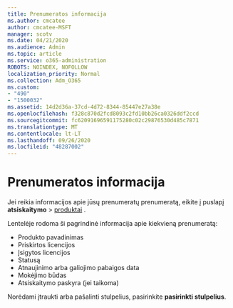 ```yaml
---
title: Prenumeratos informacija
ms.author: cmcatee
author: cmcatee-MSFT
manager: scotv
ms.date: 04/21/2020
ms.audience: Admin
ms.topic: article
ms.service: o365-administration
ROBOTS: NOINDEX, NOFOLLOW
localization_priority: Normal
ms.collection: Adm_O365
ms.custom:
- "490"
- "1500032"
ms.assetid: 14d2d36a-37cd-4d72-8344-85447e27a38e
ms.openlocfilehash: f328c870d2fcd8093c2fd10bb26ca0326ddf2ccd
ms.sourcegitcommit: fc62091696591175280c02c29876530d485c7871
ms.translationtype: MT
ms.contentlocale: lt-LT
ms.lasthandoff: 09/26/2020
ms.locfileid: "48287002"
---
```

# <a name="subscription-information"></a>Prenumeratos informacija

Jei reikia informacijos apie jūsų prenumeratų prenumeratą, eikite į puslapį **atsiskaitymo** \> [produktai](https://go.microsoft.com/fwlink/p/?linkid=842054) .
  
Lentelėje rodoma ši pagrindinė informacija apie kiekvieną prenumeratą:
  
- Produkto pavadinimas
- Priskirtos licencijos
- Įsigytos licencijos
- Statusą
- Atnaujinimo arba galiojimo pabaigos data
- Mokėjimo būdas
- Atsiskaitymo paskyra (jei taikoma)
 
Norėdami įtraukti arba pašalinti stulpelius, pasirinkite **pasirinkti stulpelius**.